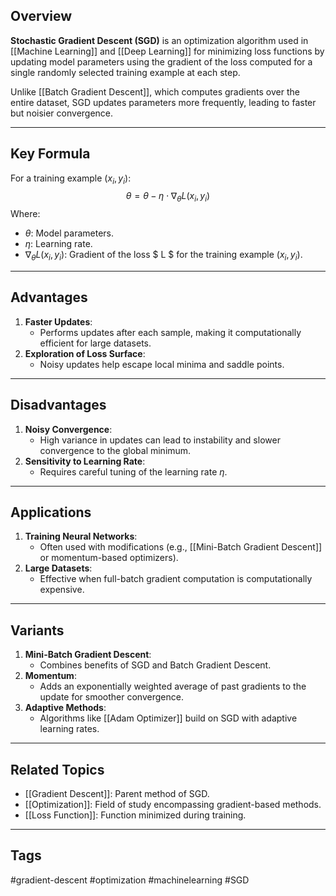 ## Overview

**Stochastic Gradient Descent (SGD)** is an optimization algorithm used in [[Machine Learning]] and [[Deep Learning]] for minimizing loss functions by updating model parameters using the gradient of the loss computed for a single randomly selected training example at each step.

Unlike [[Batch Gradient Descent]], which computes gradients over the entire dataset, SGD updates parameters more frequently, leading to faster but noisier convergence.

---

## Key Formula
For a training example $(x_i, y_i)$:
$$
\theta = \theta - \eta \cdot \nabla_\theta L(x_i, y_i)
$$
Where:
- $\theta$: Model parameters.
- $\eta$: Learning rate.
- $\nabla_\theta L(x_i, y_i)$: Gradient of the loss $ L $ for the training example $(x_i, y_i)$.

---

## Advantages

1. **Faster Updates**:
   - Performs updates after each sample, making it computationally efficient for large datasets.
2. **Exploration of Loss Surface**:
   - Noisy updates help escape local minima and saddle points.

---

## Disadvantages

1. **Noisy Convergence**:
   - High variance in updates can lead to instability and slower convergence to the global minimum.
2. **Sensitivity to Learning Rate**:
   - Requires careful tuning of the learning rate $\eta$.

---

## Applications

1. **Training Neural Networks**:
   - Often used with modifications (e.g., [[Mini-Batch Gradient Descent]] or momentum-based optimizers).
2. **Large Datasets**:
   - Effective when full-batch gradient computation is computationally expensive.

---

## Variants
1. **Mini-Batch Gradient Descent**:
   - Combines benefits of SGD and Batch Gradient Descent.
2. **Momentum**:
   - Adds an exponentially weighted average of past gradients to the update for smoother convergence.
3. **Adaptive Methods**:
   - Algorithms like [[Adam Optimizer]] build on SGD with adaptive learning rates.

---

## Related Topics

- [[Gradient Descent]]: Parent method of SGD.
- [[Optimization]]: Field of study encompassing gradient-based methods.
- [[Loss Function]]: Function minimized during training.

---

## Tags
#gradient-descent #optimization #machinelearning #SGD